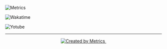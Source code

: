 ![Metrics](/github-metrics.svg) 

![Wakatime](/wakatime.svg)

![Yotube](/music.svg)

---
<div align="center">
    <a href="https://github.com/lowlighter/metrics">
        <img alt="Created by Metrics" src="https://img.shields.io/github/workflow/status/iamrony777/iamrony777/Render Readme?label=Metrics&style=for-the-badge">
    </a>
    <a href="https://wakatime.com/@b5fd871e-e348-4c6e-9ae5-306590243750">
        <img alt="" src="https://wakatime.com/badge/user/b5fd871e-e348-4c6e-9ae5-306590243750.svg?style=for-the-badge">
    </a>
</div>


